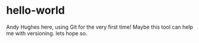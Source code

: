 # hello-world
Andy Hughes here, using Git for the very first time!
Maybe this tool can help me with versioning.
lets hope so.
